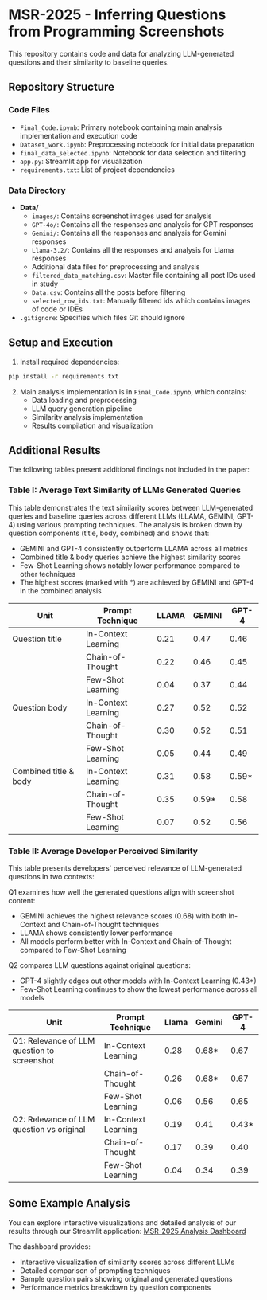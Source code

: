 # MSR-2025 - Inferring Questions from Programming Screenshots

This repository contains code and data for analyzing LLM-generated questions and their similarity to baseline queries.

## Repository Structure

### Code Files
- `Final_Code.ipynb`: Primary notebook containing main analysis implementation and execution code
- `Dataset_work.ipynb`: Preprocessing notebook for initial data preparation
- `final_data_selected.ipynb`: Notebook for data selection and filtering
- `app.py`: Streamlit app for visualization
- `requirements.txt`: List of project dependencies

### Data Directory
- **Data/**
  - `images/`: Contains screenshot images used for analysis
  - `GPT-4o/`: Contains all the responses and analysis for GPT responses
  - `Gemini/`: Contains all the responses and analysis for Gemini responses
  - `Llama-3.2/`: Contains all the responses and analysis for Llama responses
  - Additional data files for preprocessing and analysis
  - `filtered_data_matching.csv`: Master file containing all post IDs used in study
  - `Data.csv`: Contains all the posts before filtering
  - `selected_row_ids.txt`: Manually filtered ids which contains images of code or IDEs
- `.gitignore`: Specifies which files Git should ignore

## Setup and Execution

1. Install required dependencies:
```bash
pip install -r requirements.txt
```

2. Main analysis implementation is in `Final_Code.ipynb`, which contains:
   - Data loading and preprocessing
   - LLM query generation pipeline
   - Similarity analysis implementation
   - Results compilation and visualization

## Additional Results

The following tables present additional findings not included in the paper:

### Table I: Average Text Similarity of LLMs Generated Queries

This table demonstrates the text similarity scores between LLM-generated queries and baseline queries across different LLMs (LLAMA, GEMINI, GPT-4) using various prompting techniques. The analysis is broken down by question components (title, body, combined) and shows that:
- GEMINI and GPT-4 consistently outperform LLAMA across all metrics
- Combined title & body queries achieve the highest similarity scores
- Few-Shot Learning shows notably lower performance compared to other techniques
- The highest scores (marked with *) are achieved by GEMINI and GPT-4 in the combined analysis

| Unit | Prompt Technique | LLAMA | GEMINI | GPT-4 |
|------|-----------------|--------|---------|--------|
| Question title | In-Context Learning | 0.21 | 0.47 | 0.46 |
| | Chain-of-Thought | 0.22 | 0.46 | 0.45 |
| | Few-Shot Learning | 0.04 | 0.37 | 0.44 |
| Question body | In-Context Learning | 0.27 | 0.52 | 0.52 |
| | Chain-of-Thought | 0.30 | 0.52 | 0.51 |
| | Few-Shot Learning | 0.05 | 0.44 | 0.49 |
| Combined title & body | In-Context Learning | 0.31 | 0.58 | 0.59* |
| | Chain-of-Thought | 0.35 | 0.59* | 0.58 |
| | Few-Shot Learning | 0.07 | 0.52 | 0.56 |

### Table II: Average Developer Perceived Similarity

This table presents developers' perceived relevance of LLM-generated questions in two contexts:

Q1 examines how well the generated questions align with screenshot content:
- GEMINI achieves the highest relevance scores (0.68) with both In-Context and Chain-of-Thought techniques
- LLAMA shows consistently lower performance
- All models perform better with In-Context and Chain-of-Thought compared to Few-Shot Learning

Q2 compares LLM questions against original questions:
- GPT-4 slightly edges out other models with In-Context Learning (0.43*)
- Few-Shot Learning continues to show the lowest performance across all models

| Unit | Prompt Technique | Llama | Gemini | GPT-4 |
|------|-----------------|-------|---------|--------|
| Q1: Relevance of LLM question to screenshot | In-Context Learning | 0.28 | 0.68* | 0.67 |
| | Chain-of-Thought | 0.26 | 0.68* | 0.67 |
| | Few-Shot Learning | 0.06 | 0.56 | 0.65 |
| Q2: Relevance of LLM question vs original | In-Context Learning | 0.19 | 0.41 | 0.43* |
| | Chain-of-Thought | 0.17 | 0.39 | 0.40 |
| | Few-Shot Learning | 0.04 | 0.34 | 0.39 |


## Some Example Analysis

You can explore interactive visualizations and detailed analysis of our results through our Streamlit application:
[MSR-2025 Analysis Dashboard](https://example-analysis-msr2025.streamlit.app/)

The dashboard provides:
- Interactive visualization of similarity scores across different LLMs
- Detailed comparison of prompting techniques
- Sample question pairs showing original and generated questions
- Performance metrics breakdown by question components

